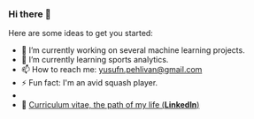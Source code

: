 ### Hi there 👋



Here are some ideas to get you started:

- 🔭 I’m currently working on several machine learning projects.
- 🌱 I’m currently learning sports analytics.
- 📫 How to reach me: yusufn.pehlivan@gmail.com
- ⚡ Fun fact: I'm an avid squash player.
- 
- 🏹  [Curriculum vitae, the path of my life (**LinkedIn**)](https://linkedin.com/in/https://www.linkedin.com/in/yusufnazim/)

